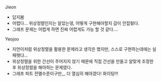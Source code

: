 Jieon
- 답지봄
- 어렵다... 위상정렬인지는 알았는뎅, 어떻게 구현해야할지 감이 안잡혔다.
- 그래프 문제는 어렵게 하면 진짜 어렵게도 가능 할 것 같다....

Yeojoo
- 지언이처럼 위상정렬을 활용한 문제라고 생각은 했지만, 스스로 구현하는데에는 실패햇댜...
- 위상정렬을 위한 간선이 주어지지 않기 때문에 직접 간선을 만들고 알맞게 조정한 후 위상정렬을 해야하는 문제였다.
- 그래프 파트 전멸수준이구만,,, 더 열심히 해야겠다! 화이팅!!!